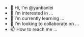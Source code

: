- 👋 Hi, I’m @yantianlei
- 👀 I’m interested in ...
- 🌱 I’m currently learning ...
- 💞️ I’m looking to collaborate on ...
- 📫 How to reach me ...

<!---
yantianlei/yantianlei is a ✨ special ✨ repository because its `README.md` (this file) appears on your GitHub profile.
You can click the Preview link to take a look at your changes.
--->

